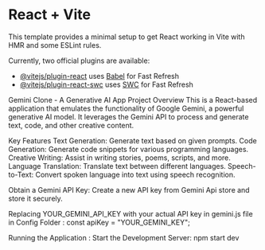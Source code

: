 # React + Vite

This template provides a minimal setup to get React working in Vite with HMR and some ESLint rules.

Currently, two official plugins are available:

- [@vitejs/plugin-react](https://github.com/vitejs/vite-plugin-react/blob/main/packages/plugin-react/README.md) uses [Babel](https://babeljs.io/) for Fast Refresh
- [@vitejs/plugin-react-swc](https://github.com/vitejs/vite-plugin-react-swc) uses [SWC](https://swc.rs/) for Fast Refresh

Gemini Clone - A Generative AI App
Project Overview
This is a React-based application that emulates the functionality of Google Gemini, a powerful generative AI model. It leverages the Gemini API to process and generate text, code, and other creative content.

Key Features
Text Generation: Generate text based on given prompts.
Code Generation: Generate code snippets for various programming languages.
Creative Writing: Assist in writing stories, poems, scripts, and more.
Language Translation: Translate text between different languages.
Speech-to-Text: Convert spoken language into text using speech recognition.

Obtain a Gemini API Key:
Create a new API key from Gemini Api store and store it securely.

Replacing YOUR_GEMINI_API_KEY with your actual API key in gemini.js file in Config Folder :
const apiKey = "YOUR_GEMINI_KEY";

Running the Application :
Start the Development Server:
npm start dev
